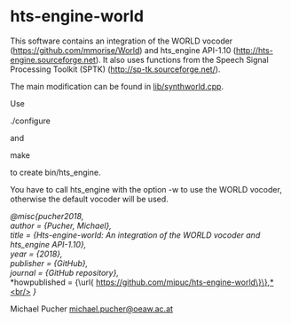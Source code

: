 # hts-engine-world

This software contains an integration of the WORLD vocoder (https://github.com/mmorise/World) and hts_engine API-1.10 (http://hts-engine.sourceforge.net). It also uses functions from the Speech Signal Processing Toolkit (SPTK) (http://sp-tk.sourceforge.net/).

The main modification can be found in [lib/synthworld.cpp](lib/synthworld.cpp).

Use

./configure

and

make

to create bin/hts_engine.

You have to call hts_engine with the option -w to use the WORLD vocoder, otherwise the default vocoder will be used.

*@misc{pucher2018,*<br/>
*author = {Pucher, Michael},*<br/>
*title = {Hts-engine-world: An integration of the WORLD vocoder and hts_engine API-1.10},*<br/>
*year = {2018},*<br/>
*publisher = {GitHub},*<br/>
*journal = {GitHub repository},*<br/>
*howpublished = \{\\url\{ https://github.com/mipuc/hts-engine-world\}\},*<br/>
*}*

Michael Pucher michael.pucher@oeaw.ac.at
